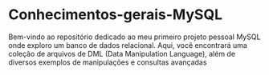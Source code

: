 # Conhecimentos-gerais-MySQL
Bem-vindo ao repositório dedicado ao meu primeiro projeto pessoal MySQL onde exploro um banco de dados relacional. Aqui, você encontrará uma coleção de arquivos de DML (Data Manipulation Language), além de diversos exemplos de manipulações e consultas avançadas


